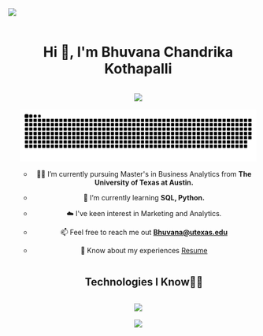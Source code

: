 
<!--horizontal divider(gradiant)-->
<img src="https://user-images.githubusercontent.com/73097560/115834477-dbab4500-a447-11eb-908a-139a6edaec5c.gif">

<!--h1 without bottom border-->
<div id="user-content-toc">
  <ul align="center">
    <summary><h1 style="display: inline-block">Hi 👋,  I'm Bhuvana Chandrika Kothapalli</h1></summary>
    <!-- Typing SVG by DenverCoder1 - https://github.com/DenverCoder1/readme-typing-svg -->
<p align="center">
  <a href="https://github.com/DenverCoder1/readme-typing-svg"><img src="https://readme-typing-svg.herokuapp.com?lines=Business+Analytics+Student;Data-Driven+Marketer;Photographer;Always%20learning%20new%20things&center=true&width=380&height=45"></a>
</p>


<!--- snake -->
<div align="center">
  <img  src="https://github.com/1999AZZAR/1999AZZAR/blob/main/resources/img/grid-snake.svg"
       alt="snake" /></a>
</div>




<!--Intro start-->
- 👩‍🎓 I’m currently pursuing Master's in Business Analytics from **The University of Texas at Austin.**

- 🌱 I’m currently learning **SQL, Python.**

- ☁️ I've keen interest in Marketing and Analytics.

- 📫 Feel free to reach me out **Bhuvana@utexas.edu**

- 📄 Know about my experiences <a href="https://github.com/Bhuvana-Chandrika/Bhuvana-Chandrika/blob/main/Bhuvana%20Chandrika%20resume.pdf" target="blank">Resume</a>

<!--Intro end-->


<!--h1 without bottom border-->
<div id="user-content-toc">
  <ul align="center">
    <summary><h2 style="display: inline-block">Technologies I Know👩‍💻</h2></summary>
  </ul>
</div>
<!--tech stack icons-->
<p align="center">
  <a href="https://skillicons.dev">
    <img src="https://skillicons.dev/icons?i=c,r,mysql,py,github,illustrator,photoshop,matlab&perline=14" />
  </a>
</p>


<!--horizontal divider(gradiant)-->
<img src="https://user-images.githubusercontent.com/73097560/115834477-dbab4500-a447-11eb-908a-139a6edaec5c.gif">

